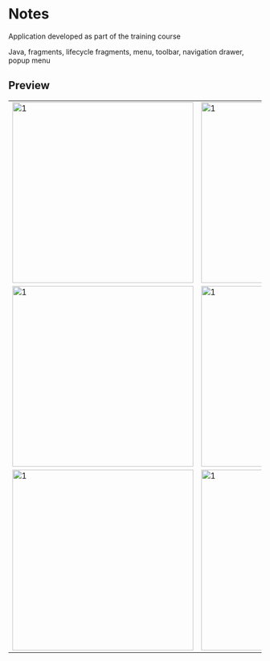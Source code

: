 # Notes
Application developed as part of the training course  

Java, fragments, lifecycle fragments, menu, toolbar, navigation drawer, popup menu 
## Preview
<table>
   <tr>
      <td> <img src="https://github.com/dontjke/MyNotes/assets/31520220/ff7aa59c-cbe6-4904-9f69-850714a950a0"  alt="1" width = 360px  ></td>
      <td> <img src="https://github.com/dontjke/MyNotes/assets/31520220/7dddd593-8392-45d2-a6f9-6a5619347cfe"  alt="1" width = 360px  ></td>
     </tr> 
  <tr>
    <td> <img src="https://github.com/dontjke/MyNotes/assets/31520220/159e2bdd-d52f-45bd-9be1-a987d36adbbe"  alt="1" width = 360px  ></td>
    <td> <img src="https://github.com/dontjke/MyNotes/assets/31520220/90d9730b-041a-4ec7-a1c2-32dafff8d722"  alt="1" width = 360px  ></td>
        </tr> 
  <tr>
   <td> <img src="https://github.com/dontjke/MyNotes/assets/31520220/5b0cfc0a-fce4-43e0-b3ba-941a1d2b6df0"  alt="1" width = 360px  ></td>
    <td> <img src="https://github.com/dontjke/MyNotes/assets/31520220/d96ca385-c9d4-4fe5-87e1-1199bca3812a"  alt="1" width = 360px  ></td>
  </tr>
</table>

